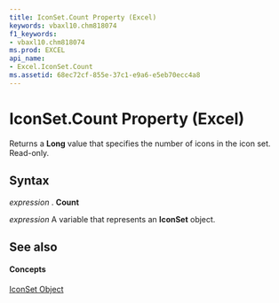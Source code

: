 ```yaml
---
title: IconSet.Count Property (Excel)
keywords: vbaxl10.chm818074
f1_keywords:
- vbaxl10.chm818074
ms.prod: EXCEL
api_name:
- Excel.IconSet.Count
ms.assetid: 68ec72cf-855e-37c1-e9a6-e5eb70ecc4a8
---
```



# IconSet.Count Property (Excel)

Returns a  **Long** value that specifies the number of icons in the icon set. Read-only.


## Syntax

 _expression_ . **Count**

 _expression_ A variable that represents an **IconSet** object.


## See also


#### Concepts


[IconSet Object](iconset-object-excel.md)

